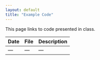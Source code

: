 ```yaml
---
layout: default
title: "Example Code"
---
```


This page links to code presented in class.

Date | File | Description
---- | ---- | -----------
&mdash; | &mdash; | &mdash;
